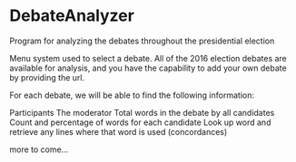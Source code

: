 # DebateAnalyzer
Program for analyzing the debates throughout the presidential election

Menu system used to select a debate. All of the 2016 election debates
are available for analysis, and you have the capability to add your 
own debate by providing the url.

For each debate, we will be able to find the following information:

Participants
The moderator
Total words in the debate by all candidates
Count and percentage of words for each candidate
Look up word and retrieve any lines where that word is used (concordances)

more to come...
